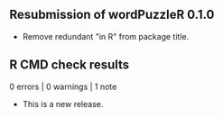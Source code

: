 ## Resubmission of wordPuzzleR 0.1.0

* Remove redundant "in R" from package title.


## R CMD check results

0 errors | 0 warnings | 1 note

* This is a new release.
